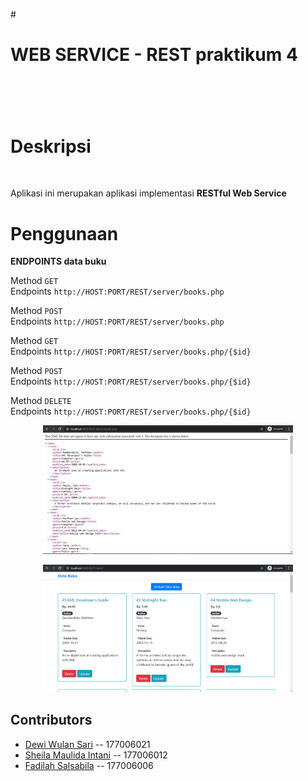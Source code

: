 #<h1>WEB SERVICE - REST praktikum 4 <h1><br>

# Deskripsi
<br>
<p>Aplikasi ini merupakan aplikasi implementasi <b>RESTful Web Service</b></p>

# Penggunaan

**ENDPOINTS data buku**

Method `GET` <br>
Endpoints `http://HOST:PORT/REST/server/books.php`

Method `POST` <br>
Endpoints `http://HOST:PORT/REST/server/books.php`

Method `GET` <br>
Endpoints `http://HOST:PORT/REST/server/books.php/{$id}`

Method `POST` <br>
Endpoints `http://HOST:PORT/REST/server/books.php/{$id}`

Method `DELETE` <br>
Endpoints `http://HOST:PORT/REST/server/books.php/{$id}`


<p align="center"><img src="img/xml.png" width="400"></p>
<p align="center"><img src="img/client.png" width="400"></p>


## Contributors
- [Dewi Wulan Sari](https://github.com/dewiwss) -- 177006021
- [Sheila Maulida Intani](https://github.com/sheilamaulidaintani) -- 177006012
- [Fadilah Salsabila](https://github.com/fadilahsalsa) -- 177006006
